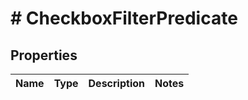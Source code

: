 # # CheckboxFilterPredicate

## Properties

Name | Type | Description | Notes
------------ | ------------- | ------------- | -------------

